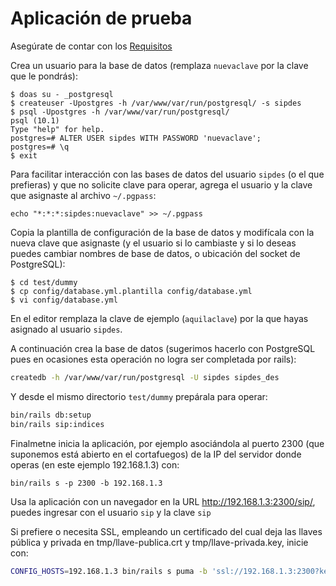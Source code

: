 # Aplicación de prueba

Asegúrate de contar con los [Requisitos](https://github.com/pasosdeJesus/sip/wiki/Requisitos)

Crea un usuario para la base de datos (remplaza ```nuevaclave``` por la clave que le pondrás):
```
$ doas su - _postgresql
$ createuser -Upostgres -h /var/www/var/run/postgresql/ -s sipdes
$ psql -Upostgres -h /var/www/var/run/postgresql/
psql (10.1)
Type "help" for help.
postgres=# ALTER USER sipdes WITH PASSWORD 'nuevaclave';
postgres=# \q
$ exit
```
Para facilitar interacción con las bases de datos del usuario ```sipdes``` (o el que prefieras) y que no solicite clave para operar, agrega el usuario y la clave que asignaste al archivo ```~/.pgpass```:
```
echo "*:*:*:sipdes:nuevaclave" >> ~/.pgpass
```
Copia la plantilla de configuración de la base de datos y modifícala con la nueva clave que asignaste (y el usuario si lo cambiaste y si lo deseas puedes cambiar nombres de base de datos, o ubicación del socket de PostgreSQL):
```
$ cd test/dummy
$ cp config/database.yml.plantilla config/database.yml
$ vi config/database.yml
```
En el editor remplaza la clave de ejemplo (```aquilaclave```) por la que hayas asignado al usuario ```sipdes```.

A continuación  crea la base de datos (sugerimos hacerlo con PostgreSQL pues en ocasiones esta operación no logra ser completada por rails):
```sh
createdb -h /var/www/var/run/postgresql -U sipdes sipdes_des
```
Y desde el mismo directorio ```test/dummy``` prepárala para operar:
```sh
bin/rails db:setup
bin/rails sip:indices
```

Finalmetne inicia la aplicación, por ejemplo asociándola al puerto 2300 (que suponemos está abierto en el cortafuegos) de la IP del servidor donde operas (en este ejemplo 192.168.1.3) con:
```
bin/rails s -p 2300 -b 192.168.1.3
```

Usa la aplicación con un navegador en la URL http://192.168.1.3:2300/sip/, puedes ingresar con el usuario ```sip``` y la clave ```sip```

Si prefiere o necesita SSL, empleando un certificado del cual deja las llaves pública y privada en tmp/llave-publica.crt y tmp/llave-privada.key, inicie con:

```sh
CONFIG_HOSTS=192.168.1.3 bin/rails s puma -b 'ssl://192.168.1.3:2300?key=tmp/llave-privada.key&cert=tmp/llave-publica.crt'
```
